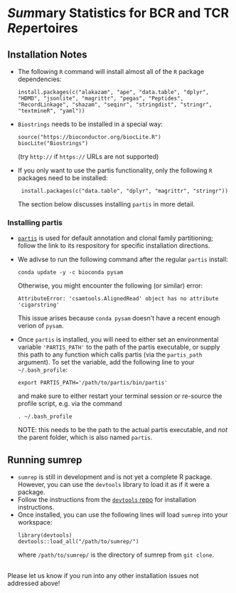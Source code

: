 # *Sum*mary Statistics for BCR and TCR *Rep*ertoires

## Installation Notes
* The following `R` command will install almost all of the `R` package dependencies:
  ```
  install.packages(c("alakazam", "ape", "data.table", "dplyr", "HDMD", "jsonlite", "magrittr", "pegas", "Peptides", "RecordLinkage", "shazam", "seqinr", "stringdist", "stringr", "textmineR", "yaml"))
  ```

* `Biostrings` needs to be installed in a special way:
    ```
    source("https://bioconductor.org/biocLite.R")
    biocLite("Biostrings")
    ```
  (try `http://` if `https://` URLs are not supported)
  
* If you only want to use the partis functionality, only the following `R` packages need to be installed:
  ```
   install.packages(c("data.table", "dplyr", "magrittr", "stringr"))
  ```
  The section below discusses installing `partis` in more detail.

### Installing partis
* [`partis`](https://github.com/psathyrella/partis) is used for default annotation and clonal family partitioning;
  follow the link to its respository for specific installation directions. 
* We adivse to run the following command after the regular `partis` install:
  ```
  conda update -y -c bioconda pysam
  ```
  Otherwise, you might encounter the following (or similar) error:
  ```
  AttributeError: 'csamtools.AlignedRead' object has no attribute 'cigarstring'
  ```
  This issue arises because `conda pysam` doesn't have a recent enough verion of `pysam`.

* Once `partis` is installed, you will need to either set an environmental variable `'PARTIS_PATH'` to the path of the partis   executable,
  or supply this path to any function which calls partis (via the `partis_path` argument).
  To set the variable, add the following line to your `~/.bash_profile`:
  ```
  export PARTIS_PATH='/path/to/partis/bin/partis'
  ```
  and make sure to either restart your terminal session or re-source the profile script, e.g. via the command
  ```
  . ~/.bash_profile
  ```
  
  NOTE: this needs to be the path to the actual partis executable, and *not* the parent folder, which is also named `partis`.

## Running sumrep
* `sumrep` is still in development and is not yet a complete R package. However, you can use the `devtools` library to load it   as if it were a package.
* Follow the instructions from the [`devtools` repo](https://github.com/hadley/devtools) for installation instructions.
* Once installed, you can use the following lines will load `sumrep` into your workspace:
  ```
  library(devtools)
  devtools::load_all("/path/to/sumrep/")
  ```
  where `/path/to/sumrep/` is the directory of sumrep from `git clone`.

##
Please let us know if you run into any other installation issues not addressed above!
